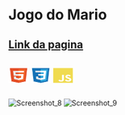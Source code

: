# Jogo do Mario
## [Link da pagina](https://gabrielcordeirobarrosoteles.github.io/Jogo-do-Sonic/)
<div style="display: inline_block"><br>
  <img align="center" alt="Biel-HTML" height="30" width="40" src="https://raw.githubusercontent.com/devicons/devicon/master/icons/html5/html5-original.svg">
  <img align="center" alt="Biel-CSS" height="30" width="40" src="https://raw.githubusercontent.com/devicons/devicon/master/icons/css3/css3-original.svg">
  <img align="center" alt="Biel-PHP" height="30" width="40" src="https://raw.githubusercontent.com/devicons/devicon/master/icons/javascript/javascript-plain.svg">  
</div>
<br>

![Screenshot_8](https://user-images.githubusercontent.com/110064892/186994363-00d69a91-09f0-4abd-87f8-e008b8341e9b.png)
![Screenshot_9](https://user-images.githubusercontent.com/110064892/186994375-4ec12014-b289-46a4-b8ea-6bc06d88874d.png)

